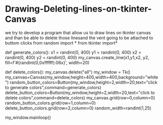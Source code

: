 # Drawing-Deleting-lines-on-tkinter-Canvas
we try to develop a program that allow us to draw lines on tkinter canvas and than be able to delete those linesand the vent going to be attached to buttom clicks
from random import *
from tkinter import*

def generate_colors():
        x1 = randint(0, 400)
        y1 = randint(0, 400)
        x2 = randint(0, 400)
        y2 = randint(0, 400)
        my_canvas.create_line(x1,y1,x2, y2, fill=f'#{randint(0,0xffffff):06x}', width=20)

def delete_colors():
    my_canvas.delete("all")
my_window = Tk()
my_canvas=Canvas(my_window,height=400,width=400,background="white")
random_button_colors=Button(my_window,height=2,width=20,text="click to generate colors",command=generate_colors)
delete_button_colors=Button(my_window,height=2,width=20,text="click to delete colors",command=delete_colors)
my_canvas.grid(row=0,column=0)
random_button_colors.grid(row=1,column=0)
delete_button_colors.grid(row=2,column=0)
random_width=randint(1,25)

my_window.mainloop()

